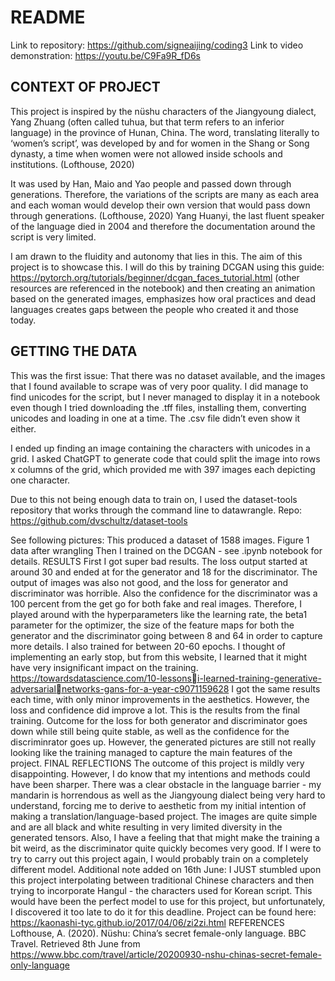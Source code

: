 # README 
Link to repository: https://github.com/signeaijing/coding3
Link to video demonstration: https://youtu.be/C9Fa9R_fD6s

## CONTEXT OF PROJECT
This project is inspired by the nüshu characters of the Jiangyoung dialect, Yang Zhuang (often called tuhua, 
but that term refers to an inferior language) in the province of Hunan, China. The word, translating literally to 
‘women’s script’, was developed by and for women in the Shang or Song dynasty, a time when women were 
not allowed inside schools and institutions. (Lofthouse, 2020)

It was used by Han, Maio and Yao people and passed down through generations. Therefore, the variations of 
the scripts are many as each area and each woman would develop their own version that would pass down 
through generations. (Lofthouse, 2020) Yang Huanyi, the last fluent speaker of the language died in 2004 and 
therefore the documentation around the script is very limited. 

I am drawn to the fluidity and autonomy that lies in this. The aim of this project is to showcase this. I will do 
this by training DCGAN using this guide: https://pytorch.org/tutorials/beginner/dcgan_faces_tutorial.html
(other resources are referenced in the notebook) and then creating an animation based on the generated images, 
emphasizes how oral practices and dead languages creates gaps between the people who created it and those 
today. 

## GETTING THE DATA
This was the first issue: That there was no dataset available, and the images that I found available to scrape 
was of very poor quality. I did manage to find unicodes for the script, but I never managed to display it in a 
notebook even though I tried downloading the .tff files, installing them, converting unicodes and loading in 
one at a time. The .csv file didn’t even show it either. 

I ended up finding an image containing the characters with unicodes in a grid. I asked ChatGPT to generate 
code that could split the image into rows x columns of the grid, which provided me with 397 images each 
depicting one character. 

Due to this not being enough data to train on, I used the dataset-tools repository that works through the 
command line to datawrangle. Repo: https://github.com/dvschultz/dataset-tools

See following pictures: 
This produced a dataset of 1588 images. 
Figure 1 data after wrangling
Then I trained on the DCGAN - see .ipynb notebook for details. 
RESULTS
First I got super bad results. The loss output started at around 30 and ended at for the generator and 18 for the 
discriminator. The output of images was also not good, and the loss for generator and discriminator was 
horrible. 
Also the confidence for the discriminator was a 100 percent from the get go for both fake and real images. 
Therefore, I played around with the 
hyperparameters like the learning rate, the 
beta1 parameter for the optimizer, the size of 
the feature maps for both the generator and 
the discriminator going between 8 and 64 in 
order to capture more details. I also trained 
for between 20-60 epochs. I thought of 
implementing an early stop, but from this 
website, I learned that it might have very 
insignificant impact on the training. 
https://towardsdatascience.com/10-lessonsi-learned-training-generative-adversarialnetworks-gans-for-a-year-c9071159628
I got the same results each time, with only 
minor improvements in the aesthetics. 
However, the loss and confidence did 
improve a lot. 
This is the results from the final training. 
Outcome for the loss for both generator and 
discriminator goes down while still being quite 
stable, as well as the confidence for the 
discriminrator goes up. However, the generated 
pictures are still not really looking like the 
training managed to capture the main features of 
the project. 
FINAL REFLECTIONS 
The outcome of this project is mildly very disappointing. However, I do know that my intentions and methods 
could have been sharper. There was a clear obstacle in the language barrier - my mandarin is horrendous as 
well as the Jiangyoung dialect being very hard to understand, forcing me to derive to aesthetic from my initial 
intention of making a translation/language-based project. 
The images are quite simple and are all black and white resulting in very limited diversity in the generated 
tensors. Also, I have a feeling that that might make the training a bit weird, as the discriminator quite quickly 
becomes very good. 
If I were to try to carry out this project again, I would probably train on a completely different model. 
Additional note added on 16th June: 
I JUST stumbled upon this project interpolating between traditional Chinese characters and then trying to 
incorporate Hangul - the characters used for Korean script. This would have been the perfect model to use for 
this project, but unfortunately, I discovered it too late to do it for this deadline. Project can be found here: 
https://kaonashi-tyc.github.io/2017/04/06/zi2zi.html
REFERENCES 
Lofthouse, A. (2020). Nüshu: China’s secret female-only language. BBC Travel. Retrieved 8th June from 
https://www.bbc.com/travel/article/20200930-nshu-chinas-secret-female-only-language
